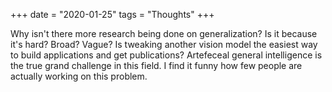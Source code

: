 +++
date = "2020-01-25"
tags = "Thoughts"
+++

Why isn't there more research being done on generalization? Is it because it's hard? Broad? Vague? Is tweaking another vision model the easiest way to build applications and get publications? Artefeceal general intelligence is the true grand challenge in this field. I find it funny how few people are actually working on this problem.